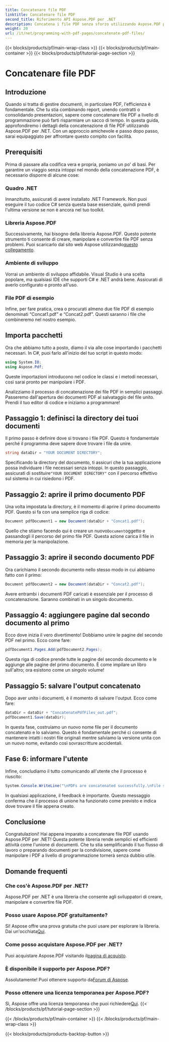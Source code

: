 ```yaml
---
title: Concatenare file PDF
linktitle: Concatenare file PDF
second_title: Riferimento API Aspose.PDF per .NET
description: Concatena i file PDF senza sforzo utilizzando Aspose.PDF per .NET con questa guida completa passo dopo passo.
weight: 20
url: /it/net/programming-with-pdf-pages/concatenate-pdf-files/
---
```


{{< blocks/products/pf/main-wrap-class >}}
{{< blocks/products/pf/main-container >}}
{{< blocks/products/pf/tutorial-page-section >}}

# Concatenare file PDF

## Introduzione

Quando si tratta di gestire documenti, in particolare PDF, l'efficienza è fondamentale. Che tu stia combinando report, unendo contratti o consolidando presentazioni, sapere come concatenare file PDF a livello di programmazione può farti risparmiare un sacco di tempo. In questa guida, approfondiremo i dettagli della concatenazione di file PDF utilizzando Aspose.PDF per .NET. Con un approccio amichevole e passo dopo passo, sarai equipaggiato per affrontare questo compito con facilità.

## Prerequisiti

Prima di passare alla codifica vera e propria, poniamo un po' di basi. Per garantire un viaggio senza intoppi nel mondo della concatenazione PDF, è necessario disporre di alcune cose:

### Quadro .NET

Innanzitutto, assicurati di avere installato .NET Framework. Non puoi eseguire il tuo codice C# senza questa base essenziale, quindi prendi l'ultima versione se non è ancora nel tuo toolkit.

### Libreria Aspose.PDF

 Successivamente, hai bisogno della libreria Aspose.PDF. Questo potente strumento ti consente di creare, manipolare e convertire file PDF senza problemi. Puoi scaricarlo dal sito web Aspose utilizzando[questo collegamento](https://releases.aspose.com/pdf/net/).

### Ambiente di sviluppo

Vorrai un ambiente di sviluppo affidabile. Visual Studio è una scelta popolare, ma qualsiasi IDE che supporti C# e .NET andrà bene. Assicurati di averlo configurato e pronto all'uso.

### File PDF di esempio

Infine, per fare pratica, crea o procurati almeno due file PDF di esempio denominati “Concat1.pdf” e “Concat2.pdf”. Questi saranno i file che combineremo nel nostro esempio.

## Importa pacchetti

Ora che abbiamo tutto a posto, diamo il via alle cose importando i pacchetti necessari. In C#, puoi farlo all'inizio del tuo script in questo modo:

```csharp
using System.IO;
using Aspose.Pdf;
```

Queste importazioni introducono nel codice le classi e i metodi necessari, così sarai pronto per manipolare i PDF.

Analizziamo il processo di concatenazione dei file PDF in semplici passaggi. Passeremo dall'apertura dei documenti PDF al salvataggio del file unito. Prendi il tuo editor di codice e iniziamo a programmare!

## Passaggio 1: definisci la directory dei tuoi documenti

Il primo passo è definire dove si trovano i file PDF. Questo è fondamentale perché il programma deve sapere dove trovare i file da unire.

```csharp
string dataDir = "YOUR DOCUMENT DIRECTORY";
```

 Specificando la directory del documento, ti assicuri che la tua applicazione possa individuare i file necessari senza intoppi. In questo passaggio, assicurati di sostituire`"YOUR DOCUMENT DIRECTORY"` con il percorso effettivo sul sistema in cui risiedono i PDF.

## Passaggio 2: aprire il primo documento PDF

Una volta impostata la directory, è il momento di aprire il primo documento PDF. Questo si fa con una semplice riga di codice:

```csharp
Document pdfDocument1 = new Document(dataDir + "Concat1.pdf");
```

 Quello che stiamo facendo qui è creare un nuovo`Document`oggetto e passandogli il percorso del primo file PDF. Questa azione carica il file in memoria per la manipolazione.

## Passaggio 3: aprire il secondo documento PDF

Ora carichiamo il secondo documento nello stesso modo in cui abbiamo fatto con il primo:

```csharp
Document pdfDocument2 = new Document(dataDir + "Concat2.pdf");
```

Avere entrambi i documenti PDF caricati è essenziale per il processo di concatenazione. Saranno combinati in un singolo documento.

## Passaggio 4: aggiungere pagine dal secondo documento al primo

Ecco dove inizia il vero divertimento! Dobbiamo unire le pagine del secondo PDF nel primo. Ecco come fare:

```csharp
pdfDocument1.Pages.Add(pdfDocument2.Pages);
```

Questa riga di codice prende tutte le pagine del secondo documento e le aggiunge alle pagine del primo documento. È come impilare un libro sull'altro; ora esistono come un singolo volume!

## Passaggio 5: salvare l'output concatenato

Dopo aver unito i documenti, è il momento di salvare l'output. Ecco come fare:

```csharp
dataDir = dataDir + "ConcatenatePdfFiles_out.pdf";
pdfDocument1.Save(dataDir);
```

In questa fase, costruiamo un nuovo nome file per il documento concatenato e lo salviamo. Questo è fondamentale perché ci consente di mantenere intatti i nostri file originali mentre salviamo la versione unita con un nuovo nome, evitando così sovrascritture accidentali.

## Fase 6: informare l'utente

Infine, concludiamo il tutto comunicando all'utente che il processo è riuscito:

```csharp
System.Console.WriteLine("\nPDFs are concatenated successfully.\nFile saved at " + dataDir);
```

In qualsiasi applicazione, il feedback è importante. Questo messaggio conferma che il processo di unione ha funzionato come previsto e indica dove trovare il file appena creato.

## Conclusione

Congratulazioni! Hai appena imparato a concatenare file PDF usando Aspose.PDF per .NET! Questa potente libreria rende semplici ed efficienti attività come l'unione di documenti. Che tu stia semplificando il tuo flusso di lavoro o preparando documenti per la condivisione, sapere come manipolare i PDF a livello di programmazione tornerà senza dubbio utile.


## Domande frequenti

### Che cos'è Aspose.PDF per .NET?  
Aspose.PDF per .NET è una libreria che consente agli sviluppatori di creare, manipolare e convertire file PDF.

### Posso usare Aspose.PDF gratuitamente?  
Sì! Aspose offre una prova gratuita che puoi usare per esplorare la libreria. Dai un'occhiata[Qui](https://releases.aspose.com/).

### Come posso acquistare Aspose.PDF per .NET?  
Puoi acquistare Aspose.PDF visitando il[pagina di acquisto](https://purchase.aspose.com/buy).

### È disponibile il supporto per Aspose.PDF?  
 Assolutamente! Puoi ottenere supporto da[Forum di Aspose](https://forum.aspose.com/c/pdf/10).

### Posso ottenere una licenza temporanea per Aspose.PDF?  
 Sì, Aspose offre una licenza temporanea che puoi richiedere[Qui](https://purchase.aspose.com/temporary-license/).
{{< /blocks/products/pf/tutorial-page-section >}}

{{< /blocks/products/pf/main-container >}}
{{< /blocks/products/pf/main-wrap-class >}}

{{< blocks/products/products-backtop-button >}}

